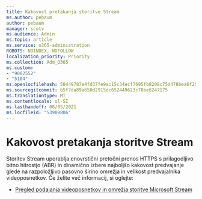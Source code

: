 ```yaml
---
title: Kakovost pretakanja storitve Stream
ms.author: pebaum
author: pebaum
manager: scotv
ms.audience: Admin
ms.topic: article
ms.service: o365-administration
ROBOTS: NOINDEX, NOFOLLOW
localization_priority: Priority
ms.collection: Adm_O365
ms.custom:
- "9002552"
- "5104"
ms.openlocfilehash: 50449787e4fd37fe9ac15c34ecf7695fb8208c75d478bea6f25af3787063083b
ms.sourcegitcommit: b5f7da89a650d2915dc652449623c78be6247175
ms.translationtype: MT
ms.contentlocale: sl-SI
ms.lasthandoff: 08/05/2021
ms.locfileid: "53909806"
---
```

# <a name="stream-quality"></a>Kakovost pretakanja storitve Stream

Storitev Stream uporablja enovrstični pretočni prenos HTTPS s prilagodljivo bitno hitrostjo (ABR) in dinamično izbere najboljšo kakovost predvajanje glede na razpoložljivo pasovno širino omrežja in velikost predvajalnika videoposnetkov. Če želite več informacij, si oglejte:

- [Pregled podajanja videoposnetkov in omrežja storitve Microsoft Stream](https://docs.microsoft.com/stream/network-overview)
